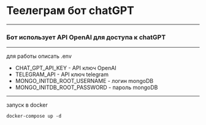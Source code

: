 # Теелеграм бот chatGPT
_____

### Бот использует API OpenAI для доступа к chatGPT
_____

для работы описать .env
- CHAT_GPT_API_KEY - API ключ OpenAI
- TELEGRAM_API - API ключ telegram
- MONGO_INITDB_ROOT_USERNAME - логин mongoDB
- MONGO_INITDB_ROOT_PASSWORD - пароль mongoDB
_____
запуск в docker
```
docker-compose up -d
```
